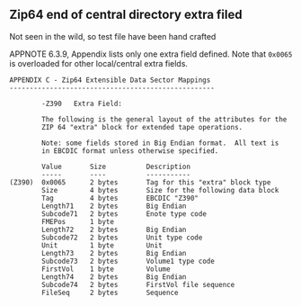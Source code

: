 ## Zip64 end of central directory extra filed


Not seen in the wild, so test file have been hand crafted

APPNOTE 6.3.9, Appendix lists only one extra field defined.
Note that `0x0065` is overloaded for other local/central extra fields.

    APPENDIX C - Zip64 Extensible Data Sector Mappings
    ---------------------------------------------------

            -Z390   Extra Field:

            The following is the general layout of the attributes for the
            ZIP 64 "extra" block for extended tape operations.

            Note: some fields stored in Big Endian format.  All text is
            in EBCDIC format unless otherwise specified.

            Value       Size          Description
            -----       ----          -----------
    (Z390)  0x0065      2 bytes       Tag for this "extra" block type
            Size        4 bytes       Size for the following data block
            Tag         4 bytes       EBCDIC "Z390"
            Length71    2 bytes       Big Endian
            Subcode71   2 bytes       Enote type code
            FMEPos      1 byte
            Length72    2 bytes       Big Endian
            Subcode72   2 bytes       Unit type code
            Unit        1 byte        Unit
            Length73    2 bytes       Big Endian
            Subcode73   2 bytes       Volume1 type code
            FirstVol    1 byte        Volume
            Length74    2 bytes       Big Endian
            Subcode74   2 bytes       FirstVol file sequence
            FileSeq     2 bytes       Sequence
